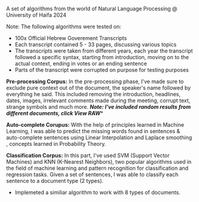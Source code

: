 A set of algorithms from the world of Natural Language Processing @ University of Haifa 2024


Note: The following algorithms were tested on:


- 100x Official Hebrew Goverement Transcripts
- Each transcript contained 5 - 33 pages, discussing various topics
- The transcripts were taken from different years, each year the transcript followed a specific syntax, starting from introduction, moving on to the actual context, ending in votes or an ending sentence
- Parts of the transcript were corrupted on purpose for testing purposes

  
**Pre-processing Corpus:** In the pre-processing phase, I've made sure to exclude pure context out of the document, the speaker's name followed by everything he said.
 This included removing the introduction, headlines, dates, images, irrelevant comments made during the meeting, corrupt text, strange symbols and much more.
 ***Note: I've included random results from different documents, click View RAW****


**Auto-complete Corupus:** With the help of principles learned in Machine Learning, I was able to predict the missing words found in sentences & auto-complete sentences using Linear Interpolation and Laplace smoothing
, concepts learned in Probability Theory.

**Classification Corpus:** In this part, I've used SVM (Support Vector Machines) and KNN (K-Nearest Neighbors), two popular algorithms used in the field of machine learning and pattern recognition for classification and regression tasks.
Given a set of sentences, I was able to classify each sentence to a document type (2 types).

* Implemeted a similiar algorithm to work with 8 types of documents.

